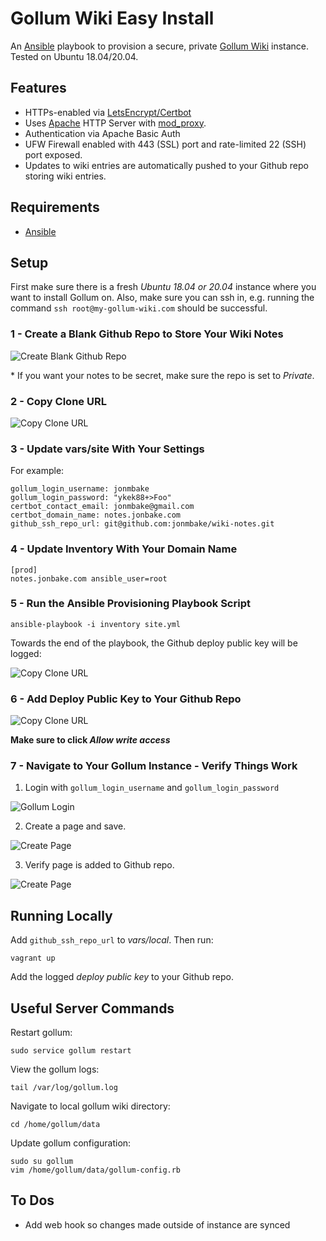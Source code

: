 # Gollum Wiki Easy Install

An [Ansible](https://docs.ansible.com/) playbook to provision a secure, private [Gollum Wiki](https://github.com/gollum/gollum) instance. Tested on Ubuntu 18.04/20.04.

## Features

- HTTPs-enabled via [LetsEncrypt/Certbot](https://certbot.eff.org/)
- Uses [Apache](https://httpd.apache.org/) HTTP Server with [mod_proxy](https://httpd.apache.org/docs/2.4/mod/mod_proxy.html).
- Authentication via Apache Basic Auth
- UFW Firewall enabled with 443 (SSL) port and rate-limited 22 (SSH) port exposed.
- Updates to wiki entries are automatically pushed to your Github repo storing wiki entries.

## Requirements

- [Ansible](https://docs.ansible.com/ansible/latest/installation_guide/intro_installation.html)

## Setup

First make sure there is a fresh _Ubuntu 18.04 or 20.04_ instance where you want to install Gollum on. Also, make sure you can ssh in, e.g. running the command `ssh root@my-gollum-wiki.com` should be successful.

### 1 - Create a Blank Github Repo to Store Your Wiki Notes

![Create Blank Github Repo](https://raw.githubusercontent.com/jonmbake/screenshots/master/gollum-easy-install/init-repo.png)

\* If you want your notes to be secret, make sure the repo is set to _Private_.

### 2 - Copy Clone URL

![Copy Clone URL](https://raw.githubusercontent.com/jonmbake/screenshots/master/gollum-easy-install/copy-clone-url.png)

### 3 - Update vars/site With Your Settings

For example:

```
gollum_login_username: jonmbake
gollum_login_password: "ykek88+>Foo"
certbot_contact_email: jonmbake@gmail.com
certbot_domain_name: notes.jonbake.com
github_ssh_repo_url: git@github.com:jonmbake/wiki-notes.git
```

### 4 - Update Inventory With Your Domain Name

```
[prod]
notes.jonbake.com ansible_user=root
```

### 5 - Run the Ansible Provisioning Playbook Script

```
ansible-playbook -i inventory site.yml
```

Towards the end of the playbook, the Github deploy public key will be logged:

![Copy Clone URL](https://raw.githubusercontent.com/jonmbake/screenshots/master/gollum-easy-install/log-deploy-key.png)

### 6 - Add Deploy Public Key to Your Github Repo

![Copy Clone URL](https://raw.githubusercontent.com/jonmbake/screenshots/master/gollum-easy-install/add-deploy-key-github.png)

**Make sure to click _Allow write access_**

### 7 - Navigate to Your Gollum Instance - Verify Things Work

1. Login with `gollum_login_username` and `gollum_login_password`

![Gollum Login](https://raw.githubusercontent.com/jonmbake/screenshots/master/gollum-easy-install/gollum_login.png)

2. Create a page and save.

![Create Page](https://raw.githubusercontent.com/jonmbake/screenshots/master/gollum-easy-install/create-page.png)

3. Verify page is added to Github repo.

![Create Page](https://raw.githubusercontent.com/jonmbake/screenshots/master/gollum-easy-install/repo-page-added.png)

## Running Locally

Add `github_ssh_repo_url` to _vars/local_. Then run:

```
vagrant up
```

Add the logged _deploy public key_ to your Github repo.

## Useful Server Commands

Restart gollum:

```
sudo service gollum restart
```

View the gollum logs:

```
tail /var/log/gollum.log
```

Navigate to local gollum wiki directory:

```
cd /home/gollum/data
```

Update gollum configuration:

```
sudo su gollum
vim /home/gollum/data/gollum-config.rb
```

## To Dos

- Add web hook so changes made outside of instance are synced
